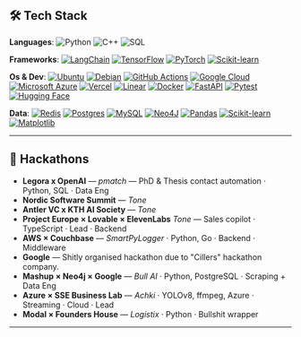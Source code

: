 ## 🛠 Tech Stack
**Languages**:
![Python](https://img.shields.io/badge/Python-3776AB?logo=python&logoColor=white)
![C++](https://img.shields.io/badge/C++-00599C?logo=c%2B%2B&logoColor=white)
![SQL](https://img.shields.io/badge/SQL-336791?logo=postgresql&logoColor=white)

**Frameworks**:
[![LangChain](https://img.shields.io/badge/LangChain-1c3c3c.svg?logo=langchain&logoColor=white)](#)
[![TensorFlow](https://img.shields.io/badge/TensorFlow-ff8f00?logo=tensorflow&logoColor=white)](#)
[![PyTorch](https://img.shields.io/badge/PyTorch-ee4c2c?logo=pytorch&logoColor=white)](#)
[![Scikit-learn](https://img.shields.io/badge/-scikit--learn-%23F7931E?logo=scikit-learn&logoColor=white)](#)

**Os & Dev**:
[![Ubuntu](https://img.shields.io/badge/Ubuntu-E95420?logo=ubuntu&logoColor=white)](#)
[![Debian](https://img.shields.io/badge/Debian-A81D33?logo=debian&logoColor=fff)](#)
[![GitHub Actions](https://img.shields.io/badge/GitHub_Actions-2088FF?logo=github-actions&logoColor=white)](#)
[![Google Cloud](https://img.shields.io/badge/Google%20Cloud-%234285F4.svg?logo=google-cloud&logoColor=white)](#)
[![Microsoft Azure](https://custom-icon-badges.demolab.com/badge/Microsoft%20Azure-0089D6?logo=msazure&logoColor=white)](#)
[![Vercel](https://img.shields.io/badge/Vercel-%23000000.svg?logo=vercel&logoColor=white)](#)
[![Linear](https://img.shields.io/badge/Linear-5E6AD2?logo=linear&logoColor=fff)](#)
[![Docker](https://img.shields.io/badge/Docker-2496ED?logo=docker&logoColor=fff)](#)
[![FastAPI](https://img.shields.io/badge/FastAPI-009485.svg?logo=fastapi&logoColor=white)](#)
[![Pytest](https://img.shields.io/badge/Pytest-fff?logo=pytest&logoColor=000)](#)
[![Hugging Face](https://img.shields.io/badge/Hugging%20Face-FFD21E?logo=huggingface&logoColor=000)](#)

**Data**:
[![Redis](https://img.shields.io/badge/Redis-%23DD0031.svg?logo=redis&logoColor=white)](#)
[![Postgres](https://img.shields.io/badge/Postgres-%23316192.svg?logo=postgresql&logoColor=white)](#)
[![MySQL](https://img.shields.io/badge/MySQL-4479A1?logo=mysql&logoColor=fff)](#)
[![Neo4J](https://img.shields.io/badge/Neo4j-008CC1?logo=neo4j&logoColor=white)](#)
[![Pandas](https://img.shields.io/badge/Pandas-150458?logo=pandas&logoColor=fff)](#)
[![Scikit-learn](https://img.shields.io/badge/-scikit--learn-%23F7931E?logo=scikit-learn&logoColor=white)](#)
[![Matplotlib](https://custom-icon-badges.demolab.com/badge/Matplotlib-71D291?logo=matplotlib&logoColor=fff)](#)

---

## 🚀 Hackathons
- **Legora x OpenAI** — *pmatch* — PhD & Thesis contact automation · Python, SQL · Data Eng  
- **Nordic Software Summit** — *Tone*  
- **Antler VC x KTH AI Society** — *Tone*  
- **Project Europe × Lovable × ElevenLabs** *Tone* — Sales copilot · TypeScript · Lead · Backend  
- **AWS × Couchbase** — *SmartPyLogger* · Python, Go · Backend · Middleware  
- **Google** — Shitly organised hackathon due to "Cillers" hackathon company.
- **Mashup × Neo4j × Google** — *Bull AI* · Python, PostgreSQL · Scraping + Data Eng  
- **Azure × SSE Business Lab** — *Achki* · YOLOv8, ffmpeg, Azure · Streaming · Cloud · Lead 
- **Modal × Founders House** — *Logistix* · Python · Bullshit wrapper
---
